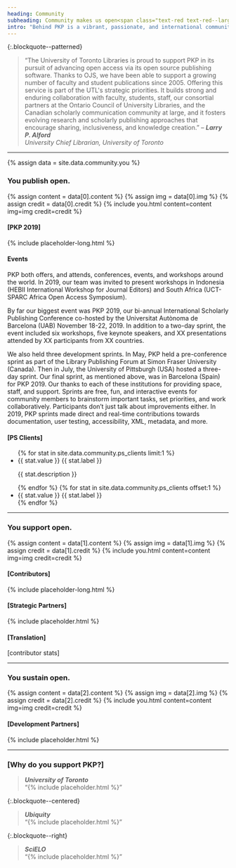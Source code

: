 ```yaml
---
heading: Community
subheading: Community makes us open<span class="text-red text-red--large">.</span>
intro: "Behind PKP is a vibrant, passionate, and international community who help to make our software better, together. Their voices and contributions are everything to us, and we endeavour to find ways to actively support, educate, and engage them."
---
```


{:.blockquote--patterned}
> “The University of Toronto Libraries is proud to support PKP in its pursuit of advancing open access via its open source publishing software. Thanks to OJS, we have been able to support a growing number of faculty and student publications since 2005. Offering this service is part of the UTL's strategic priorities. It builds strong and enduring collaboration with faculty, students, staff, our consortial partners at the Ontario Council of University Libraries, and the Canadian scholarly communication community at large, and it fosters evolving research and scholarly publishing approaches that encourage sharing, inclusiveness, and knowledge creation.”  <cite>&ndash; **Larry P. Alford** <br/>University Chief Librarian, University of Toronto</cite>

---

{% assign data = site.data.community.you %}

### You publish <span class="text-red">open<span class="text-red--large">.</span></span>

{% assign content = data[0].content %}
{% assign img = data[0].img %}
{% assign credit = data[0].credit %}
{% include you.html content=content img=img credit=credit %}

#### [PKP 2019]

{% include placeholder-long.html %}

#### Events

PKP both offers, and attends, conferences, events, and workshops around the world. In 2019, our team was invited to present workshops in Indonesia (HEBII International Workshop for Journal Editors) and South Africa (UCT-SPARC Africa Open Access Symposium).

By far our biggest event was PKP 2019, our bi-annual International Scholarly Publishing Conference co-hosted by the Universitat Autònoma de Barcelona (UAB) November 18-22, 2019. In addition to a two-day sprint, the event included six workshops, five keynote speakers, and XX presentations attended by XX participants from XX countries.

We also held three development sprints. In May, PKP held a pre-conference sprint as part of the Library Publishing Forum at Simon Fraser University (Canada). Then in July, the University of Pittsburgh (USA) hosted a three-day sprint. Our final sprint, as mentioned above, was in Barcelona (Spain) for PKP 2019. Our thanks to each of these institutions for providing space, staff, and support. Sprints are free, fun, and interactive events for community members to brainstorm important tasks, set priorities, and work collaboratively. Participants don’t just talk about improvements either. In 2019, PKP sprints made direct and real-time contributions towards documentation, user testing, accessibility, XML, metadata, and more.

#### [PS Clients]

<ul class="stats">
  {% for stat in site.data.community.ps_clients limit:1 %}
  <li class="stat stat--featured">
    <span class="stat__value">{{ stat.value }}</span>
    <span class="stat__label">{{ stat.label }}</span>
    <p>{{ stat.description }}</p>
  </li>
  {% endfor %}
  {% for stat in site.data.community.ps_clients offset:1 %}
  <li class="stat">
    <span class="stat__value">{{ stat.value }}</span>
    <span class="stat__label">{{ stat.label }}</span>
  </li>
  {% endfor %}
</ul>

---

### You support <span class="text-red">open<span class="text-red--large">.</span></span>

{% assign content = data[1].content %}
{% assign img = data[1].img %}
{% assign credit = data[1].credit %}
{% include you.html content=content img=img credit=credit %}

#### [Contributors]

{% include placeholder-long.html %}

#### [Strategic Partners]

{% include placeholder.html %}

#### [Translation]

[contributor stats]

---

### You sustain <span class="text-red">open<span class="text-red--large">.</span></span>

{% assign content = data[2].content %}
{% assign img = data[2].img %}
{% assign credit = data[2].credit %}
{% include you.html content=content img=img credit=credit %}

#### [Development Partners]

{% include placeholder.html %}

---

### [Why do you support PKP?]

> <cite>**University of Toronto**</cite> <br/>“{% include placeholder.html %}”

{:.blockquote--centered}
> <cite>**Ubiquity**</cite> <br/>“{% include placeholder.html %}”

{:.blockquote--right}
> <cite>**SciELO**</cite> <br/>“{% include placeholder.html %}”
